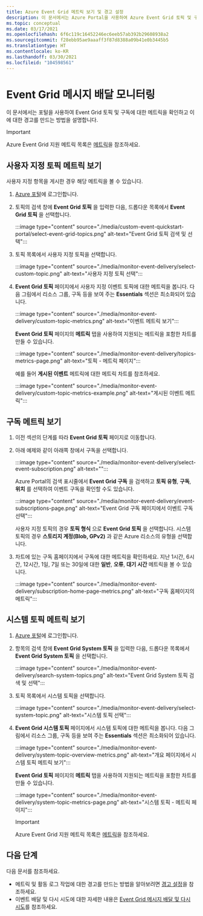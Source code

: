 ```yaml
---
title: Azure Event Grid 메트릭 보기 및 경고 설정
description: 이 문서에서는 Azure Portal을 사용하여 Azure Event Grid 토픽 및 구독에 대한 메트릭을 확인하고 이에 대한 경고를 만드는 방법을 설명합니다.
ms.topic: conceptual
ms.date: 03/17/2021
ms.openlocfilehash: 6f6c119c16452246ec6eeb57ab392b29608938a2
ms.sourcegitcommit: f28ebb95ae9aaaff3f87d8388a09b41e0b3445b5
ms.translationtype: HT
ms.contentlocale: ko-KR
ms.lasthandoff: 03/30/2021
ms.locfileid: "104598561"
---
```

# <a name="monitor-event-grid-message-delivery"></a>Event Grid 메시지 배달 모니터링 
이 문서에서는 포털을 사용하여 Event Grid 토픽 및 구독에 대한 메트릭을 확인하고 이에 대한 경고를 만드는 방법을 설명합니다. 

> [!IMPORTANT]
> Azure Event Grid 지원 메트릭 목록은 [메트릭](metrics.md)을 참조하세요.

## <a name="view-custom-topic-metrics"></a>사용자 지정 토픽 메트릭 보기

사용자 지정 항목을 게시한 경우 해당 메트릭을 볼 수 있습니다. 

1. [Azure 포털](https://portal.azure.com/)에 로그인합니다.
2. 토픽의 검색 창에 **Event Grid 토픽** 을 입력한 다음, 드롭다운 목록에서 **Event Grid 토픽** 을 선택합니다. 

    :::image type="content" source="./media/custom-event-quickstart-portal/select-event-grid-topics.png" alt-text="Event Grid 토픽 검색 및 선택":::
3. 토픽 목록에서 사용자 지정 토픽을 선택합니다. 

    :::image type="content" source="./media/monitor-event-delivery/select-custom-topic.png" alt-text="사용자 지정 토픽 선택":::
4. **Event Grid 토픽** 페이지에서 사용자 지정 이벤트 토픽에 대한 메트릭을 봅니다. 다음 그림에서 리소스 그룹, 구독 등을 보여 주는 **Essentials** 섹션은 최소화되어 있습니다. 

    :::image type="content" source="./media/monitor-event-delivery/custom-topic-metrics.png" alt-text="이벤트 메트릭 보기":::

    **Event Grid 토픽** 페이지의 **메트릭** 탭을 사용하여 지원되는 메트릭을 포함한 차트를 만들 수 있습니다.

    :::image type="content" source="./media/monitor-event-delivery/topics-metrics-page.png" alt-text="토픽 - 메트릭 페이지":::

    예를 들어 **게시된 이벤트** 메트릭에 대한 메트릭 차트를 참조하세요.

    :::image type="content" source="./media/monitor-event-delivery/custom-topic-metrics-example.png" alt-text="게시된 이벤트 메트릭":::


## <a name="view-subscription-metrics"></a>구독 메트릭 보기
1. 이전 섹션의 단계를 따라 **Event Grid 토픽** 페이지로 이동합니다. 
2. 아래 예제와 같이 아래쪽 창에서 구독을 선택합니다. 

    :::image type="content" source="./media/monitor-event-delivery/select-event-subscription.png" alt-text="":::    

    Azure Portal의 검색 표시줄에서 **Event Grid 구독** 을 검색하고 **토픽 유형**, **구독**, **위치** 를 선택하여 이벤트 구독을 확인할 수도 있습니다. 

    :::image type="content" source="./media/monitor-event-delivery/event-subscriptions-page.png" alt-text="Event Grid 구독 페이지에서 이벤트 구독 선택":::        

    사용자 지정 토픽의 경우 **토픽 형식** 으로 **Event Grid 토픽** 을 선택합니다. 시스템 토픽의 경우 **스토리지 계정(Blob, GPv2)** 과 같은 Azure 리소스의 유형을 선택합니다. 
3. 차트에 있는 구독 홈페이지에서 구독에 대한 메트릭을 확인하세요. 지난 1시간, 6시간, 12시간, 1일, 7일 또는 30일에 대한 **일반**, **오류**, **대기 시간** 메트릭을 볼 수 있습니다. 

    :::image type="content" source="./media/monitor-event-delivery/subscription-home-page-metrics.png" alt-text="구독 홈페이지의 메트릭":::    

## <a name="view-system-topic-metrics"></a>시스템 토픽 메트릭 보기

1. [Azure 포털](https://portal.azure.com/)에 로그인합니다.
2. 항목의 검색 창에 **Event Grid System 토픽** 을 입력한 다음, 드롭다운 목록에서 **Event Grid System 토픽** 을 선택합니다. 

    :::image type="content" source="./media/monitor-event-delivery/search-system-topics.png" alt-text="Event Grid System 토픽 검색 및 선택":::
3. 토픽 목록에서 시스템 토픽을 선택합니다. 

    :::image type="content" source="./media/monitor-event-delivery/select-system-topic.png" alt-text="시스템 토픽 선택":::
4. **Event Grid 시스템 토픽** 페이지에서 시스템 토픽에 대한 메트릭을 봅니다. 다음 그림에서 리소스 그룹, 구독 등을 보여 주는 **Essentials** 섹션은 최소화되어 있습니다. 

    :::image type="content" source="./media/monitor-event-delivery/system-topic-overview-metrics.png" alt-text="개요 페이지에서 시스템 토픽 메트릭 보기":::

    **Event Grid 토픽** 페이지의 **메트릭** 탭을 사용하여 지원되는 메트릭을 포함한 차트를 만들 수 있습니다.

    :::image type="content" source="./media/monitor-event-delivery/system-topic-metrics-page.png" alt-text="시스템 토픽 - 메트릭 페이지":::

    > [!IMPORTANT]
    > Azure Event Grid 지원 메트릭 목록은 [메트릭](metrics.md)을 참조하세요.

## <a name="next-steps"></a>다음 단계
다음 문서를 참조하세요.

- 메트릭 및 활동 로그 작업에 대한 경고를 만드는 방법을 알아보려면 [경고 설정](set-alerts.md)을 참조하세요.
- 이벤트 배달 및 다시 시도에 대한 자세한 내용은 [Event Grid 메시지 배달 및 다시 시도](delivery-and-retry.md)를 참조하세요.
